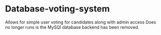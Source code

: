 # Database-voting-system
Allows for simple user voting for candidates along with admin access
Does no longer runs is the MySQl database backend has been removed.
